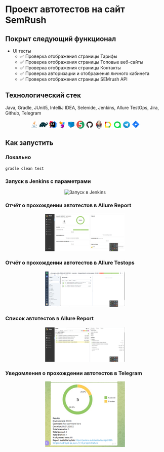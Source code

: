 # Проект автотестов на сайт SemRush

## Покрыт следующий функционал
* UI тесты
    * ✅ Проверка отображения страницы Тарифы
    * ✅ Проверка отображения страницы Топовые веб-сайты
    * ✅ Проверка отображения страницы Контакты
    * ✅ Проверка авторизации и отображения личного кабинета
    * ✅ Проверка отображения страницы SEMrush API

## Технологический стек
Java, Gradle, JUnit5, IntelliJ IDEA, Selenide, Jenkins, Allure TestOps, Jira, Github, Telegram

<p  align="center"

<code>
<img width="5%" title="Java" src="images/logo/Java_icon.png">
<img width="5%" title="Gradle" src="images/logo/Gradle_icon.svg">
<img width="5%" title="IntelliJ IDEA" src="images/logo/Intellij_icon.png">
<img width="5%" title="Selenide" src="images/logo/Selenide_icon.svg">
<img width="5%" title="Selenoid" src="images/logo/Selenoid_icon.svg">
<img width="5%" title="JUnit5" src="images/logo/JUnit5_icon.png">
<img width="5%" title="Github" src="images/logo/Github_icon.png">
<img width="5%" title="Jenkins" src="images/logo/Jenkins_icon.svg">
<img width="5%" title="Allure Report" src="images/logo/Allure_Report_icon.svg">
<img width="5%" title="Allure TestOps" src="images/logo/Allure_TestOps_icon.svg">
<img width="5%" title="Telegram" src="images/logo/Telegram_icon.png">
<img width="5%" title="Jira" src="images/logo/Jira_icon.png">
</code>
</p>

## Как запустить


### Локально
```
gradle clean test
```

### Запуск в Jenkins с параметрами
<p  align="center"
<code>
<img width="50%" title="Запуск в Jenkins" src="images/screens/jenkins_собрать.png.png">
</code>

### Отчёт о прохождении автотестов в Allure Report
<p  align="center"
<code>
<img width="50%" title="Отчёт о прохождении автотестов" src="images/screens/Отчёт о прохождении автотестов в Allure Report.png">
</code>

### Отчёт о прохождении автотестов в Allure Testops

<p  align="center"
<code>
<img width="50%" title="Отчёт о прохождении автотестов" src="images/screens/allure_testops.png">
</code>

### Список автотестов в Allure Report
<p  align="center"
<code>
<img width="50%" title="Список автотестов" src="images/screens/Список автотестов в Allure Report.png">
</code>
</p>

### Уведомления о прохождении автотестов в Telegram
<p  align="center"
<code>
<img width="50%" title="TelegramBot" src="images/screens/bot.png">
</code>
</p>
